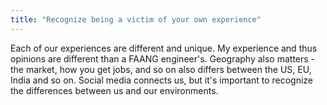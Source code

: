 ```yaml
---
title: "Recognize being a victim of your own experience"
---
```


Each of our experiences are different and unique. My experience and thus opinions are different than a FAANG engineer's. Geography also matters - the market, how you get jobs, and so on also differs between the US, EU, India and so on. Social media connects us, but it's important to recognize the differences between us and our environments.
